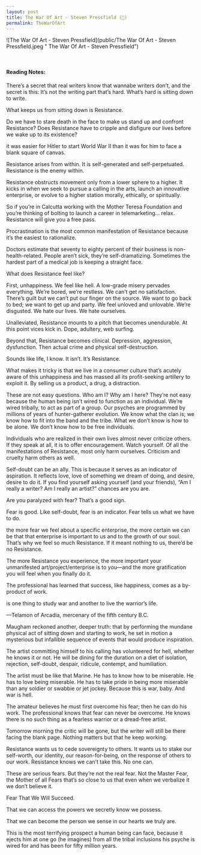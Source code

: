```yaml
---
layout: post
title: The War Of Art - Steven Pressfield (📱)
permalink: TheWarOfArt
---
```


![The War Of Art - Steven Pressfield](public/The War Of Art - Steven Pressfield.jpeg " The War Of Art - Steven Pressfield")

<!-- <!-- **Rating > -->

<br>

#### Reading Notes:

There’s a secret that real writers know that wannabe writers don’t, and the secret is this: It’s not the writing part that’s hard. What’s hard is sitting down to write.

What keeps us from sitting down is Resistance.

Do we have to stare death in the face to make us stand up and confront Resistance? Does Resistance have to cripple and disfigure our lives before we wake up to its existence?

it was easier for Hitler to start World War II than it was for him to face a blank square of canvas.

Resistance arises from within. It is self-generated and self-perpetuated. Resistance is the enemy within.

Resistance obstructs movement only from a lower sphere to a higher. It kicks in when we seek to pursue a calling in the arts, launch an innovative enterprise, or evolve to a higher station morally, ethically, or spiritually.

So if you’re in Calcutta working with the Mother Teresa Foundation and you’re thinking of bolting to launch a career in telemarketing… relax. Resistance will give you a free pass.

Procrastination is the most common manifestation of Resistance because it’s the easiest to rationalize.

Doctors estimate that seventy to eighty percent of their business is non-health-related. People aren’t sick, they’re self-dramatizing. Sometimes the hardest part of a medical job is keeping a straight face.

What does Resistance feel like?

First, unhappiness. We feel like hell. A low-grade misery pervades everything. We’re bored, we’re restless. We can’t get no satisfaction. There’s guilt but we can’t put our finger on the source. We want to go back to bed; we want to get up and party. We feel unloved and unlovable. We’re disgusted. We hate our lives. We hate ourselves.

Unalleviated, Resistance mounts to a pitch that becomes unendurable. At this point vices kick in. Dope, adultery, web surfing.

Beyond that, Resistance becomes clinical. Depression, aggression, dysfunction. Then actual crime and physical self-destruction.

Sounds like life, I know. It isn’t. It’s Resistance.

What makes it tricky is that we live in a consumer culture that’s acutely aware of this unhappiness and has massed all its profit-seeking artillery to exploit it. By selling us a product, a drug, a distraction.

These are not easy questions. Who am I? Why am I here? They’re not easy because the human being isn’t wired to function as an individual. We’re wired tribally, to act as part of a group. Our psyches are programmed by millions of years of hunter-gatherer evolution. We know what the clan is; we know how to fit into the band and the tribe. What we don’t know is how to be alone. We don’t know how to be free individuals.

Individuals who are realized in their own lives almost never criticize others. If they speak at all, it is to offer encouragement. Watch yourself. Of all the manifestations of Resistance, most only harm ourselves. Criticism and cruelty harm others as well.

Self-doubt can be an ally. This is because it serves as an indicator of aspiration. It reflects love, love of something we dream of doing, and desire, desire to do it. If you find yourself asking yourself (and your friends), “Am I really a writer? Am I really an artist?” chances are you are.

Are you paralyzed with fear? That’s a good sign.

Fear is good. Like self-doubt, fear is an indicator. Fear tells us what we have to do.

the more fear we feel about a specific enterprise, the more certain we can be that that enterprise is important to us and to the growth of our soul. That’s why we feel so much Resistance. If it meant nothing to us, there’d be no Resistance.

The more Resistance you experience, the more important your unmanifested art/project/enterprise is to you—and the more gratification you will feel when you finally do it.

The professional has learned that success, like happiness, comes as a by-product of work.

is one thing to study war
and another to live the warrior’s life.

—Telamon of Arcadia,
mercenary of the fifth century B.C.

Maugham reckoned another, deeper truth: that by performing the mundane physical act of sitting down and starting to work, he set in motion a mysterious but infallible sequence of events that would produce inspiration.

The artist committing himself to his calling has volunteered for hell, whether he knows it or not. He will be dining for the duration on a diet of isolation, rejection, self-doubt, despair, ridicule, contempt, and humiliation.

The artist must be like that Marine. He has to know how to be miserable. He has to love being miserable. He has to take pride in being more miserable than any soldier or swabbie or jet jockey. Because this is war, baby. And war is hell.

The amateur believes he must first overcome his fear; then he can do his work. The professional knows that fear can never be overcome. He knows there is no such thing as a fearless warrior or a dread-free artist.

Tomorrow morning the critic will be gone, but the writer will still be there facing the blank page. Nothing matters but that he keep working.

Resistance wants us to cede sovereignty to others. It wants us to stake our self-worth, our identity, our reason-for-being, on the response of others to our work. Resistance knows we can’t take this. No one can.

These are serious fears. But they’re not the real fear. Not the Master Fear, the Mother of all Fears that’s so close to us that even when we verbalize it we don’t believe it.

Fear That We Will Succeed.

That we can access the powers we secretly know we possess.

That we can become the person we sense in our hearts we truly are.

This is the most terrifying prospect a human being can face, because it ejects him at one go (he imagines) from all the tribal inclusions his psyche is wired for and has been for fifty million years.

